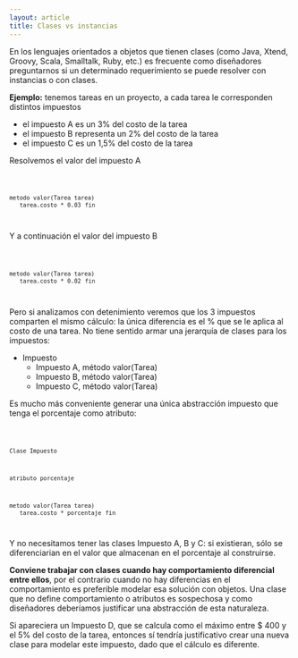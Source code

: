 ```yaml
---
layout: article
title: Clases vs instancias
---
```

En los lenguajes orientados a objetos que tienen clases (como Java, Xtend, Groovy, Scala, Smalltalk, Ruby, etc.) es frecuente como diseñadores preguntarnos si un determinado requerimiento se puede resolver con instancias o con clases.

**Ejemplo:** tenemos tareas en un proyecto, a cada tarea le corresponden distintos impuestos

-   el impuesto A es un 3% del costo de la tarea
-   el impuesto B representa un 2% del costo de la tarea
-   el impuesto C es un 1,5% del costo de la tarea

Resolvemos el valor del impuesto A

<code>

`metodo valor(Tarea tarea) `
`   tarea.costo * 0.03`
`fin`

</code>

Y a continuación el valor del impuesto B

<code>

`metodo valor(Tarea tarea) `
`   tarea.costo * 0.02`
`fin`

</code>

Pero si analizamos con detenimiento veremos que los 3 impuestos comparten el mismo cálculo: la única diferencia es el % que se le aplica al costo de una tarea. No tiene sentido armar una jerarquía de clases para los impuestos:

-   Impuesto
    -   Impuesto A, método valor(Tarea)
    -   Impuesto B, método valor(Tarea)
    -   Impuesto C, método valor(Tarea)

Es mucho más conveniente generar una única abstracción impuesto que tenga el porcentaje como atributo:

<code>

`Clase Impuesto`

`atributo porcentaje`

`metodo valor(Tarea tarea) `
`   tarea.costo * porcentaje`
`fin`

</code>

Y no necesitamos tener las clases Impuesto A, B y C: si existieran, sólo se diferenciarian en el valor que almacenan en el porcentaje al construirse.

**Conviene trabajar con clases cuando hay comportamiento diferencial entre ellos**, por el contrario cuando no hay diferencias en el comportamiento es preferible modelar esa solución con objetos. Una clase que no define comportamiento o atributos es sospechosa y como diseñadores deberíamos justificar una abstracción de esta naturaleza.

Si apareciera un Impuesto D, que se calcula como el máximo entre $ 400 y el 5% del costo de la tarea, entonces sí tendría justificativo crear una nueva clase para modelar este impuesto, dado que el cálculo es diferente.
